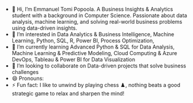 - 👋 Hi, I’m Emmanuel Tomi Popoola. 
  A Business Insights & Analytics student with a background in Computer Science.
  Passionate about data analysis, machine learning, and solving real-world business problems using data-driven insights.
- 👀 I’m interested in Data Analytics & Business Intelligence, Machine Learning, Python, SQL, R, Power BI, Process Optimization,
- 🌱 I’m currently learning Advanced Python & SQL for Data Analysis, Machine Learning & Predictive Modeling, Cloud Computing & Azure DevOps, Tableau & Power BI for Data Visualization
- 💞️ I’m looking to collaborate on Data-driven projects that solve business challenges
- 😄 Pronouns: 
- ⚡ Fun fact: I like to unwind by playing chess ♟️, nothing beats a good strategic game to relax and sharpen the mind!

